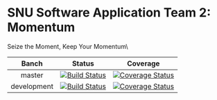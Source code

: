 # SNU Software Application Team 2: Momentum

Seize the Moment, Keep Your Momentum\

| Banch | Status | Coverage |
|:---: | :---: | :---: |
| master | [![Build Status](https://travis-ci.com/pptnz/swa_team2.svg?token=qF7z9G67oEbpwSNqqzuD&branch=master)](https://travis-ci.com/pptnz/swa_team2) | [![Coverage Status](https://coveralls.io/repos/github/pptnz/swa_team2/badge.svg?branch=development)](https://coveralls.io/github/pptnz/swa_team2?branch=master) |
| development | [![Build Status](https://travis-ci.com/pptnz/swa_team2.svg?token=qF7z9G67oEbpwSNqqzuD&branch=development)](https://travis-ci.com/pptnz/swa_team2) | [![Coverage Status](https://coveralls.io/repos/github/pptnz/swa_team2/badge.svg?branch=development)](https://coveralls.io/github/pptnz/swa_team2?branch=development) |
